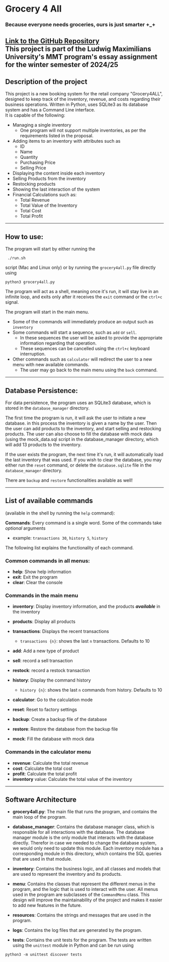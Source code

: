 # Grocery 4 All

### Because everyone needs groceries, ours is just smarter +_+

[Link to the GitHub Repository](https://github.com/SaeeSaadat/Grocery4All-LMU-MMT.git)
\
This project is part of the Ludwig Maximilians University's MMT program's essay assignment
for the winter semester of 2024/25
--- 

## Description of the project

This project is a new booking system for the retail company "Grocery4ALL", designed to keep track of the inventory,
revenue,
and costs regarding their business operations.
Written in Python, uses SQLite3 as its database system and has a Command Line interface.  
It is capable of the following:

- Managing a single inventory
    - One program will not support multiple inventories, as per the requirements listed in the proposal.
- Adding items to an inventory with attributes such as
    - ID
    - Name
    - Quantity
    - Purchasing Price
    - Selling Price
- Displaying the content inside each inventory
- Selling Products from the inventory
- Restocking products
- Showing the last interaction of the system
- Financial Calculations such as:
    - Total Revenue
    - Total Value of the Inventory
    - Total Cost
    - Total Profit

---

## How to use:

The program will start by either running the

```shell
 ./run.sh
 ```

script (Mac and Linux only) or by running the `grocery4all.py` file directly using

```shell
python3 grocery4all.py
```

The program will act as a shell, meaning once it's run, it will stay live in an infinite loop, and exits only after it
receives the `exit` command or the `ctrl+c` signal.

The program will start in the main menu.
- Some of the commands will immediately produce an output such as `inventory`
- Some commands will start a sequence, such as `add` or `sell`.
  - In these sequences the user will be asked to provide the appropriate information regarding that operation.
  - These sequences can be cancelled using the `ctrl+c` keyboard interruption.
- Other commands such as `calculator` will redirect the user to a new menu with new available commands.
  - The user may go back to the main menu using the `back` command.



---

## Database Persistence:
For data persistence, the program uses an SQLite3 database, which is stored in the `database_manager` directory.

The first time the program is run, it will ask the user to initiate a new database. in this process
the inventory is given a name by the user. Then the user can add products to the inventory, and start selling and
restocking products.
The user can also choose to fill the database with mock data (using the mock_data.sql script in the database_manager
directory, which will add 13 products to the inventory.

If the user exists the program, the next time it's run, it will automatically load the last inventory that was used.
If you wish to clear the database, you may either run the `reset` command, or delete the `database.sqlite` file in
the `database_manager` directory.

There are `backup` and `restore` functionalities available as well!

---

## List of available commands

(available in the shell by running the `help` command):

**Commands**: Every command is a single word. Some of the commands take _optional_ arguments
- example: `transactions 30`, `history 5`, `history`

The following list explains the functionality of each command. 


### Common commands in all menus:
- **help**: Show help information
- **exit**: Exit the program
- **clear**: Clear the console

### Commands in the main menu
- **inventory**: Display inventory information, and the products _**available**_ in the inventory
- **products**: Display all products
- **transactions**: Displays the recent transactions
  - `transactions {n}`: shows the last `n` transactions. Defaults to 10
- **add**: Add a new type of product
- **sell**: record a sell transaction
- **restock**: record a restock transaction
- **history**: Display the command history
  - `history {n}`: shows the last `n` commands from history. Defaults to 10
- **calculator**: Go to the calculation mode

- **reset**: Reset to factory settings
- **backup**: Create a backup file of the database
- **restore**: Restore the database from the backup file
- **mock**: Fill the database with mock data



### Commands in the calculator menu
- **revenue**: Calculate the total revenue
- **cost**: Calculate the total cost
- **profit**: Calculate the total profit
- **inventory** value: Calculate the total value of the inventory

---
## Software Architecture

- **grocery4all.py**: The main file that runs the program, and contains the main loop of the program.

- **database_manager**: Contains the database manager class, which is responsible for all interactions with the database.
The database manager module is the only module that interacts with the database directly. 
Therefor in case we needed to change the database system, we would only need to update this module.
Each inventory module has a corresponding module in this directory, which contains the SQL queries that are used in that module.

- **inventory**: Contains the business logic, and all classes and models that are used to represent the inventory and its products.

- **menu**: Contains the classes that represent the different menus in the program, and the logic that is used to interact
with the user. All menus used in the program are subclasses of the `CommandMenu` class.
This design will improve the maintainability of the project and makes it easier to add new features in the future.

- **resources**: Contains the strings and messages that are used in the program.

- **logs**: Contains the log files that are generated by the program.

- **tests**: Contains the unit tests for the program. The tests are written using the `unittest` module in Python
and can be run using 
```shell
python3 -m unittest discover tests
```